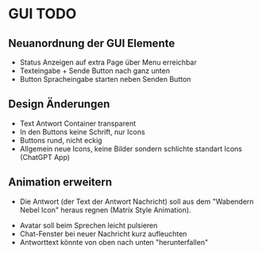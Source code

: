 # GUI TODO

## Neuanordnung der GUI Elemente

- Status Anzeigen auf extra Page über Menu erreichbar
- Texteingabe + Sende Button nach ganz unten
- Button Spracheingabe starten neben Senden Button

## Design Änderungen

- Text Antwort Container transparent
- In den Buttons keine Schrift, nur Icons
- Buttons rund, nicht eckig
- Allgemein neue Icons, keine Bilder sondern schlichte standart Icons (ChatGPT App)

## Animation erweitern

- Die Antwort (der Text der Antwort Nachricht) soll aus dem "Wabendern Nebel Icon" heraus regnen (Matrix Style Animation).

<!-- Weitere Animationsideen -->
- Avatar soll beim Sprechen leicht pulsieren
- Chat-Fenster bei neuer Nachricht kurz aufleuchten
- Antworttext könnte von oben nach unten "herunterfallen"
<!-- Beispiel: https://github.com/fireship-io/threejs-matrix-rain -->
